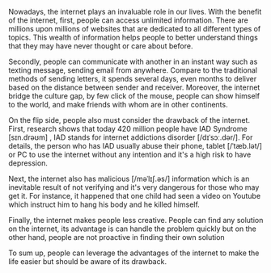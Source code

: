 Nowadays, the internet plays an invaluable role in our lives. With the benefit of the internet, first, people can access unlimited information. There are millions upon millions of websites that are dedicated to all different types of topics. This wealth of information helps people to better understand things that they may have never thought or care about before. 

Secondly, people can communicate with another in an instant way such as texting message, sending email from anywhere. Compare to the traditional methods of sending letters, it spends several days, even months to deliver based on the distance between sender and receiver. Moreover, the internet bridge the culture gap, by few click of the mouse, people can show himself to the world, and make friends with whom are in other continents.

On the flip side, people also must consider the drawback of the internet. First, research shows that today 420 million people have IAD Syndrome [sɪn.drəʊm] , IAD stands for internet addictions disorder [/dɪˈsɔː.dər/]. For details, the person who has IAD usually abuse their phone, tablet [/ˈtæb.lət/] or PC to use the internet without any intention and it's a high risk to have depression.

Next, the internet also has malicious [/məˈlɪʃ.əs/] information which is an inevitable result of not verifying and it's very dangerous for those who may get it. For instance, it happened that one child had seen a video on Youtube which instruct him to hang his body and he killed himself.

Finally, the internet makes people less creative. People can find any solution on the internet, its advantage is can handle the problem quickly but on the other hand, people are not proactive in finding their own solution  

To sum up, people can leverage the advantages of the internet to make the life easier but should be aware of its drawback.
	
 
